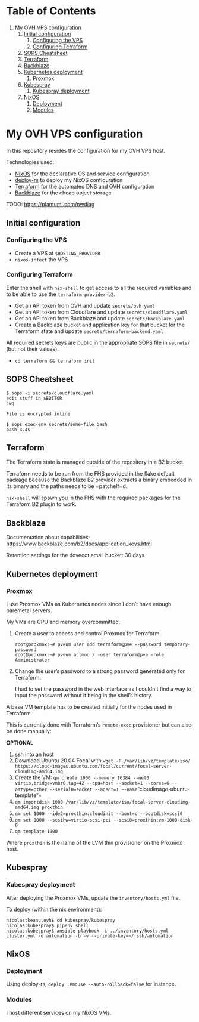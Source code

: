 
# Table of Contents

1.  [My OVH VPS configuration](#my-ovh-vps-configuration)
    1.  [Initial configuration](#initial-configuration)
        1.  [Configuring the VPS](#configuring-the-vps)
        2.  [Configuring Terraform](#configuring-terraform)
    2.  [SOPS Cheatsheet](#sops-cheatsheet)
    3.  [Terraform](#terraform)
    4.  [Backblaze](#backblaze)
    5.  [Kubernetes deployment](#kubernetes-deployment)
        1.  [Proxmox](#proxmox)
    6.  [Kubespray](#kubespray)
        1.  [Kubespray deployment](#kubespray-deployment)
    7.  [NixOS](#nixos)
        1.  [Deployment](#deployment)
        2.  [Modules](#modules)


<a id="my-ovh-vps-configuration"></a>

# My OVH VPS configuration

In this repository resides the configuration for my OVH VPS host.

Technologies used:

-   [NixOS](https://nixos.org) for the declarative OS and service configuration
-   [deploy-rs](https://github.com/serokel/deploy-rs) to deploy my NixOS configuration
-   [Terraform](https://terraform.io) for the automated DNS and OVH configuration
-   [Backblaze](https://www.backblaze.com) for the cheap object storage

TODO: <https://plantuml.com/nwdiag>


<a id="initial-configuration"></a>

## Initial configuration


<a id="configuring-the-vps"></a>

### Configuring the VPS

-   Create a VPS at `$HOSTING_PROVIDER`
-   `nixos-infect` the VPS


<a id="configuring-terraform"></a>

### Configuring Terraform

Enter the shell with `nix-shell` to get access to all the required
variables and to be able to use the `terraform-provider-b2`.

-   Get an API token from OVH and update `secrets/ovh.yaml`
-   Get an API token from Cloudflare and update `secrets/cloudflare.yaml`
-   Get an API token from Backblaze and update `secrets/backblaze.yaml`
-   Create a Backblaze bucket and application key for that bucket for the
    Terraform state and update `secrets/terraform-backend.yaml`

All required secrets keys are public in the appropriate SOPS file in
`secrets/` (but not their values).

-   `cd terraform && terraform init`


<a id="sops-cheatsheet"></a>

## SOPS Cheatsheet

    $ sops -i secrets/cloudflare.yaml
    edit stuff in $EDITOR
    :wq
    
    File is encrypted inline

    $ sops exec-env secrets/some-file bash
    bash-4.4$


<a id="terraform"></a>

## Terraform

The Terraform state is managed outside of the repository in a B2 bucket.

Terraform needs to be run from the FHS provided in the flake default
package because the Backblaze B2 provider extracts a binary embedded in
its binary and the paths needs to be =patchelf=d.

`nix-shell` will spawn you in the FHS with the required packages for the
Terraform B2 plugin to work.


<a id="backblaze"></a>

## Backblaze

Documentation about capabilities:
<https://www.backblaze.com/b2/docs/application_keys.html>

Retention settings for the dovecot email bucket: 30 days


<a id="kubernetes-deployment"></a>

## Kubernetes deployment


<a id="proxmox"></a>

### Proxmox

I use Proxmox VMs as Kubernetes nodes since I don&rsquo;t have enough
baremetal servers.

My VMs are CPU and memory overcommitted.

1.  Create a user to access and control Proxmox for Terraform
    
        root@proxmox:~# pveum user add terraform@pve --password temporary-password
        root@proxmox:~# pveum aclmod / -user terraform@pve -role Administrator

2.  Change the user&rsquo;s password to a strong password generated only for
    Terraform.
    
    I had to set the password in the web interface as I couldn&rsquo;t find a
    way to input the password without it being in the shell&rsquo;s history.

A base VM template has to be created initially for the nodes used in
Terraform.

This is currently done with Terraform&rsquo;s `remote-exec` provisioner but
can also be done manually:

**OPTIONAL**

1.  ssh into an host
2.  Download Ubuntu 20.04 Focal with
    `wget -P /var/lib/vz/template/iso/ https://cloud-images.ubuntu.com/focal/current/focal-server-cloudimg-amd64.img`
3.  Create the VM:
    `qm create 1000 --memory 16384 --net0 virtio,bridge=vmbr0,tag=42 --cpu=host --socket=1 --cores=6 --ostype=other --serial0=socket --agent=1 --name`&ldquo;cloudimage-ubuntu-template&rdquo;=
4.  `qm importdisk 1000 /var/lib/vz/template/iso/focal-server-cloudimg-amd64.img proxthin`
5.  `qm set 1000 --ide2=proxthin:cloudinit --boot=c --bootdisk=scsi0`
6.  `qm set 1000 --scsihw=virtio-scsi-pci --scsi0=proxthin:vm-1000-disk-0`
7.  `qm template 1000`

Where `proxthin` is the name of the LVM thin provisioner on the Proxmox
host.


<a id="kubespray"></a>

## Kubespray


<a id="kubespray-deployment"></a>

### Kubespray deployment

After deploying the Proxmox VMs, update the `inventory/hosts.yml` file.

To deploy (within the nix environment):

    nicolas:keanu.ovh$ cd kubespray/kubespray
    nicolas:kubespray$ pipenv shell
    nicolas:kubespray$ ansible-playbook -i ../inventory/hosts.yml cluster.yml -u automation -b -v --private-key=~/.ssh/automation


<a id="nixos"></a>

## NixOS


<a id="deployment"></a>

### Deployment

Using deploy-rs, `deploy .#mouse --auto-rollback=false` for instance.


<a id="modules"></a>

### Modules

I host different services on my NixOS VMs.

